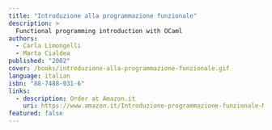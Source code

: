 ```yaml
---
title: "Introduzione alla programmazione funzionale"
description: >
  Functional programming introduction with OCaml
authors:
  - Carla Limongelli
  - Marta Cialdea
published: "2002"
cover: /books/introduzione-alla-programmazione-funzionale.gif
language: italian
isbn: "88-7488-031-6"
links:
  - description: Order at Amazon.it
    uri: https://www.amazon.it/Introduzione-programmazione-funzionale-Marta-Cialdea/dp/8874880316
featured: false
---
```

